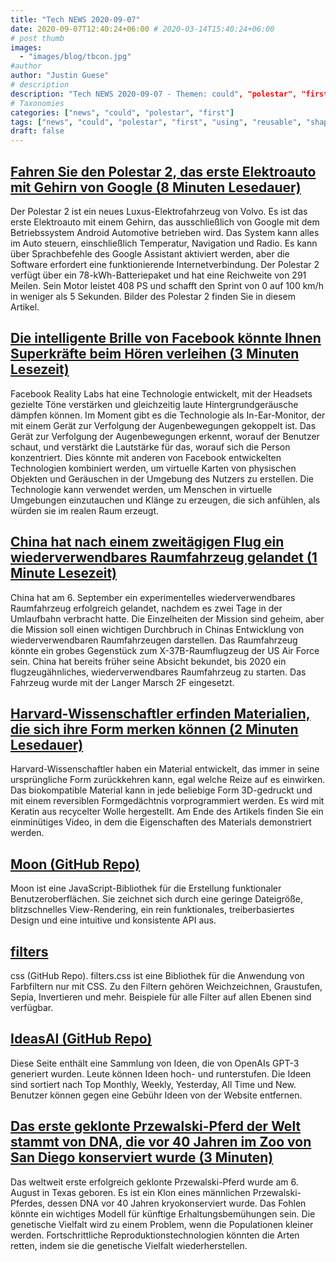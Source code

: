 ```yaml
---
title: "Tech NEWS 2020-09-07"
date: 2020-09-07T12:40:24+06:00 # 2020-03-14T15:40:24+06:00
# post thumb
images:
  - "images/blog/tbcon.jpg"
#author
author: "Justin Guese"
# description
description: "Tech NEWS 2020-09-07 - Themen: could", "polestar", "first"
# Taxonomies
categories: ["news", "could", "polestar", "first"]
tags: ["news", "could", "polestar", "first", "using", "reusable", "shape"]
draft: false
---
```


## [Fahren Sie den Polestar 2, das erste Elektroauto mit Gehirn von Google (8 Minuten Lesedauer)](https://www.theverge.com/21365032/polestar-2-hands-on-first-drive-electric-/1/01000174680952a0-35ca9654-d396-4945-a827-8f6af7b71b58-000000/2OM_qBMxJB70xWHliEScc1ddi2d8U8RVOHjGd5UarRw=157)

 Der Polestar 2 ist ein neues Luxus-Elektrofahrzeug von Volvo. Es ist das erste Elektroauto mit einem Gehirn, das ausschließlich von Google mit dem Betriebssystem Android Automotive betrieben wird. Das System kann alles im Auto steuern, einschließlich Temperatur, Navigation und Radio. Es kann über Sprachbefehle des Google Assistant aktiviert werden, aber die Software erfordert eine funktionierende Internetverbindung. Der Polestar 2 verfügt über ein 78-kWh-Batteriepaket und hat eine Reichweite von 291 Meilen. Sein Motor leistet 408 PS und schafft den Sprint von 0 auf 100 km/h in weniger als 5 Sekunden. Bilder des Polestar 2 finden Sie in diesem Artikel.

## [Die intelligente Brille von Facebook könnte Ihnen Superkräfte beim Hören verleihen (3 Minuten Lesezeit)](https://www.zdnet.com/article/facebooks-smart-glasses-could-give-you-hearing-superpowers/?ftag=TRE-03-10aaa6b&bhid=29186665253021820730076061372889&mid=13027188&cid=2227130315/1/01000174680952a0-35ca9654-d396-4945-a827-8f6af7b71b58-000000/XwjfLG-J36LWWUESDAq6KiTQUBEwo898-WLq38JaQjc=157)

 Facebook Reality Labs hat eine Technologie entwickelt, mit der Headsets gezielte Töne verstärken und gleichzeitig laute Hintergrundgeräusche dämpfen können. Im Moment gibt es die Technologie als In-Ear-Monitor, der mit einem Gerät zur Verfolgung der Augenbewegungen gekoppelt ist. Das Gerät zur Verfolgung der Augenbewegungen erkennt, worauf der Benutzer schaut, und verstärkt die Lautstärke für das, worauf sich die Person konzentriert. Dies könnte mit anderen von Facebook entwickelten Technologien kombiniert werden, um virtuelle Karten von physischen Objekten und Geräuschen in der Umgebung des Nutzers zu erstellen. Die Technologie kann verwendet werden, um Menschen in virtuelle Umgebungen einzutauchen und Klänge zu erzeugen, die sich anfühlen, als würden sie im realen Raum erzeugt.

## [China hat nach einem zweitägigen Flug ein wiederverwendbares Raumfahrzeug gelandet (1 Minute Lesezeit)](https://www.engadget.com/china-lands-reusable-spacecraft-173115815.html/1/01000174680952a0-35ca9654-d396-4945-a827-8f6af7b71b58-000000/XUvyQzyIYtYfOWB9scSeIjiFFZwCd4Xe_fzljb0t6tA=157)

 China hat am 6. September ein experimentelles wiederverwendbares Raumfahrzeug erfolgreich gelandet, nachdem es zwei Tage in der Umlaufbahn verbracht hatte. Die Einzelheiten der Mission sind geheim, aber die Mission soll einen wichtigen Durchbruch in Chinas Entwicklung von wiederverwendbaren Raumfahrzeugen darstellen. Das Raumfahrzeug könnte ein grobes Gegenstück zum X-37B-Raumflugzeug der US Air Force sein. China hat bereits früher seine Absicht bekundet, bis 2020 ein flugzeugähnliches, wiederverwendbares Raumfahrzeug zu starten. Das Fahrzeug wurde mit der Langer Marsch 2F eingesetzt.

## [Harvard-Wissenschaftler erfinden Materialien, die sich ihre Form merken können (2 Minuten Lesedauer)](https://interestingengineering.com/harvard-scientists-invent-materials-that-can-remember-their-shape/1/01000174680952a0-35ca9654-d396-4945-a827-8f6af7b71b58-000000/kzZNZ0R4rzWwXKIXJo5TQw0-8Bq2r56J1pbmSaIJWk8=157)

 Harvard-Wissenschaftler haben ein Material entwickelt, das immer in seine ursprüngliche Form zurückkehren kann, egal welche Reize auf es einwirken. Das biokompatible Material kann in jede beliebige Form 3D-gedruckt und mit einem reversiblen Formgedächtnis vorprogrammiert werden. Es wird mit Keratin aus recycelter Wolle hergestellt. Am Ende des Artikels finden Sie ein einminütiges Video, in dem die Eigenschaften des Materials demonstriert werden.

## [Moon (GitHub Repo)](https://github.com/kbrsh/moon/1/01000174680952a0-35ca9654-d396-4945-a827-8f6af7b71b58-000000/NeiRLF9xdegB4fNepIHSdLRG8BQ8XJkU1t2vEBg4YIo=157)

 Moon ist eine JavaScript-Bibliothek für die Erstellung funktionaler Benutzeroberflächen. Sie zeichnet sich durch eine geringe Dateigröße, blitzschnelles View-Rendering, ein rein funktionales, treiberbasiertes Design und eine intuitive und konsistente API aus.

## [filters](https://bansal.io/filters-css/1/01000174680952a0-35ca9654-d396-4945-a827-8f6af7b71b58-000000/q0gOGHVIJzfmAdKxoMtU1Nit-VM2NZSLzemdeyuD1Uk=157)

css (GitHub Repo). filters.css ist eine Bibliothek für die Anwendung von Farbfiltern nur mit CSS. Zu den Filtern gehören Weichzeichnen, Graustufen, Sepia, Invertieren und mehr. Beispiele für alle Filter auf allen Ebenen sind verfügbar.

## [IdeasAI (GitHub Repo)](https://ideasai.net//1/01000174680952a0-35ca9654-d396-4945-a827-8f6af7b71b58-000000/57l54kGmQd265seQ4TevV_eaE_AL1DCdplMIyTfOhxs=157)

 Diese Seite enthält eine Sammlung von Ideen, die von OpenAIs GPT-3 generiert wurden. Leute können Ideen hoch- und runterstufen. Die Ideen sind sortiert nach Top Monthly, Weekly, Yesterday, All Time und New. Benutzer können gegen eine Gebühr Ideen von der Website entfernen.

## [Das erste geklonte Przewalski-Pferd der Welt stammt von DNA, die vor 40 Jahren im Zoo von San Diego konserviert wurde (3 Minuten)](http://www.inparkmagazine.com/sdzg-przewalski-horse-clone/?fbclid=IwAR3Tyir_BWVvRaGQ79uuVeJDBTrWluAeqHDpxhhyWQ2DOP2jCIoeGqG5Ql8/1/01000174680952a0-35ca9654-d396-4945-a827-8f6af7b71b58-000000/eHpCpvYcPzkeZEWxIqiU0rHYCZLCPwTsOCuj49GFH34=157)

 Das weltweit erste erfolgreich geklonte Przewalski-Pferd wurde am 6. August in Texas geboren. Es ist ein Klon eines männlichen Przewalski-Pferdes, dessen DNA vor 40 Jahren kryokonserviert wurde. Das Fohlen könnte ein wichtiges Modell für künftige Erhaltungsbemühungen sein. Die genetische Vielfalt wird zu einem Problem, wenn die Populationen kleiner werden. Fortschrittliche Reproduktionstechnologien könnten die Arten retten, indem sie die genetische Vielfalt wiederherstellen.

